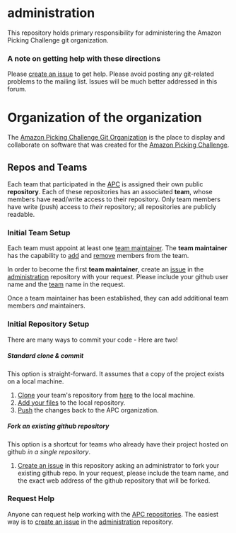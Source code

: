 # administration
This repository holds primary responsibility for administering the Amazon Picking Challenge git organization.

### A note on getting help with these directions
Please [create an issue](https://github.com/amazon-picking-challenge/administration/issues/new) to get help.  Please avoid posting any git-related problems to the mailing list.  Issues will be much better addressed in this forum.

# Organization of the organization
The [Amazon Picking Challenge Git Organization](https://github.com/amazon-picking-challenge) is the place to display and collaborate on software that was created for the [Amazon Picking Challenge](http://amazonpickingchallenge.org/).

## Repos and Teams
Each team that participated in the [APC](http://amazonpickingchallenge.org/) is assigned their own public **repository**.  Each of these repositories has an associated **team**, whose members have read/write access to their repository.  Only team members have write (push) access to *their* repository; all repositories are publicly readable.

### Initial Team Setup
Each team must appoint at least one [team maintainer](https://help.github.com/articles/giving-team-maintainer-permissions-to-an-organization-member-early-access-program/).  The **team maintainer** has the capability to [add](https://help.github.com/articles/adding-organization-members-to-a-team-early-access-program/) and [remove](https://help.github.com/articles/removing-organization-members-from-a-team-early-access-program/) members from the team.

In order to become the first **team maintainer**, create an [issue](https://github.com/amazon-picking-challenge/administration/issues/new) in the [administration](https://github.com/amazon-picking-challenge/administration) repository with your request.  Please include your github user name and the [team](https://github.com/orgs/amazon-picking-challenge/teams) name in the request.

Once a team maintainer has been established, they can add additional team members *and* maintainers.

### Initial Repository Setup
There are many ways to commit your code - Here are two!

##### Standard clone & commit
This option is straight-forward.  It assumes that a copy of the project exists on a local machine.

1. [Clone](https://help.github.com/articles/cloning-a-repository/) your team's repository from [here](https://github.com/amazon-picking-challenge) to the local machine.
2. [Add your files](https://help.github.com/articles/adding-a-file-to-a-repository-from-the-command-line/) to the local repository.
3. [Push](https://help.github.com/articles/pushing-to-a-remote/) the changes back to the APC organization.

##### Fork an existing github repository
This option is a shortcut for teams who already have their project hosted on github *in a single repository*.

1. [Create an issue](https://github.com/amazon-picking-challenge/administration/issues/new) in this repository asking an administrator to fork your existing github repo.  In your request, please include the team name, and the exact web address of the github repository that will be forked.

### Request Help
Anyone can request help working with the [APC repositories](https://github.com/amazon-picking-challenge).  The easiest way is to [create an issue](https://github.com/amazon-picking-challenge/administration/issues/new) in the [administration](https://github.com/amazon-picking-challenge/administration) repository.
